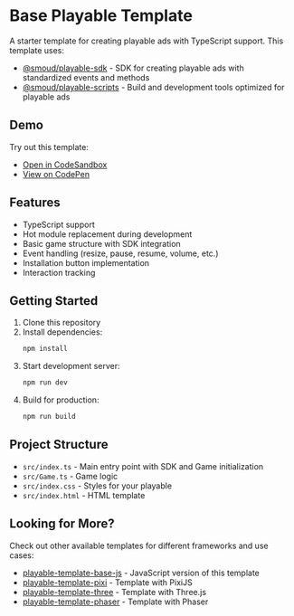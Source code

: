 # Base Playable Template

A starter template for creating playable ads with TypeScript support. This template uses:

- [@smoud/playable-sdk](https://github.com/smoudjs/playable-sdk#readme) - SDK for creating playable ads with standardized events and methods
- [@smoud/playable-scripts](https://github.com/smoudjs/playable-scripts#readme) - Build and development tools optimized for playable ads

## Demo

Try out this template:
- [Open in CodeSandbox](https://codesandbox.io/p/github/smoudjs/playable-template-base/master?import=true)
- [View on CodePen](https://codepen.io/peter-hutsul/pen/QwWarRB)

## Features

- TypeScript support
- Hot module replacement during development
- Basic game structure with SDK integration
- Event handling (resize, pause, resume, volume, etc.)
- Installation button implementation
- Interaction tracking

## Getting Started

1. Clone this repository
2. Install dependencies:
   ```bash
   npm install
   ```
3. Start development server:
   ```bash
   npm run dev
   ```
4. Build for production:
   ```bash
   npm run build
   ```

## Project Structure

- `src/index.ts` - Main entry point with SDK and Game initialization
- `src/Game.ts` - Game logic
- `src/index.css` - Styles for your playable
- `src/index.html` - HTML template

## Looking for More?

Check out other available templates for different frameworks and use cases:
- [playable-template-base-js](https://github.com/smoudjs/playable-template-base-js) - JavaScript version of this template
- [playable-template-pixi](https://github.com/smoudjs/playable-template-pixi) - Template with PixiJS
- [playable-template-three](https://github.com/smoudjs/playable-template-three) - Template with Three.js
- [playable-template-phaser](https://github.com/smoudjs/playable-template-phaser) - Template with Phaser
